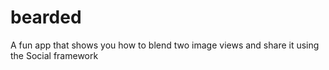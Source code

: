bearded
=======

A fun app that shows you how to blend two image views and share it using the Social framework